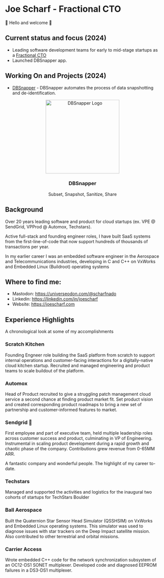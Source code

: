 # Joe Scharf - Fractional CTO

👋 Hello and welcome 👋

## Current status and focus (2024)
- Leading software development teams for early to mid-stage startups as a [Fractional CTO](https://fcto.io)
- Launched DBSnapper app.


## Working On and Projects (2024)
- [DBSnapper](https://dbsnapper.com) - DBSnapper automates the process of data snapshotting and de-identification.

<p align="center">
  <img alt="DBSnapper Logo" src="https://docs.dbsnapper.com/static/dbs-v2-launch-bg-wht.png?v=3&s=200" height="240" />
  <h3 align="center">DBSnapper</h3>
  <p align="center">Subset, Snapshot, Sanitize, Share</p>
</p>




## Background
Over 20 years leading software and product for cloud startups (ex. VPE @ SendGrid, VPProd @ Automox, Techstars).

Active full-stack and founding engineer roles, I have built SaaS systems from the first-line-of-code that now support hundreds of thousands of transactions per year.

In my earlier career I was an embedded software engineer in the Aerospace and Telecommunications industries, developing in C and C++ on VxWorks and Embedded Linux (Buildroot) operating systems

## Where to find me:
- Mastodon: https://universeodon.com/@scharfnado
- Linkedin: https://linkedin.com/in/joescharf
- Website: https://joescharf.com

## Experience Highlights
A chronological look at some of my accomplishments

### Scratch Kitchen
Founding Engneer role building the SaaS platform from scratch to support internal operations and customer-facing interactions for a digitally-native cloud kitchen startup. Recruited and managed engineering and product teams to scale buildout of the platform.

### Automox
Head of Product recruited to give a struggling patch management cloud service a second chance at finding product market fit. Set product vision and created corresponding product roadmaps to bring a new set of partnership and customer-informed features to market.

### Sendgrid 🚀
First employee and part of executive team, held multiple leadership roles across customer success and product, culminating in VP of Engineering. Instrumental in scaling product development during a rapid growth and chaotic phase of the company. Contributions grew revenue from 0-65MM ARR. 

A fantastic company and wonderful people. The highlight of my career to-date.

### Techstars
Managed and supported the activities and logistics for the inaugural two cohorts of startups for TechStars Boulder

### Ball Aerospace
Built the Quaternion Star Sensor Head Simulator (QSSHSIM) on VxWorks and Embedded Linux operating systems. This simulator was used to diagnose issues with star trackers on the Deep Impact satellite mission. Also contributed to other terrestrial and orbital missions.

### Carrier Access
Wrote embedded C++ code for the network synchronization subsystem of an OC12-DS1 SONET multiplexer. Developed code and diagnosed EEPROM failures in a DS3-DS1 multiplexer.
